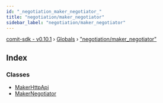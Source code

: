 ```yaml
---
id: "_negotiation_maker_negotiator_"
title: "negotiation/maker_negotiator"
sidebar_label: "negotiation/maker_negotiator"
---
```


[comit-sdk - v0.10.1](../index.md) › [Globals](../globals.md) › ["negotiation/maker_negotiator"](_negotiation_maker_negotiator_.md)

## Index

### Classes

* [MakerHttpApi](../classes/_negotiation_maker_negotiator_.makerhttpapi.md)
* [MakerNegotiator](../classes/_negotiation_maker_negotiator_.makernegotiator.md)
